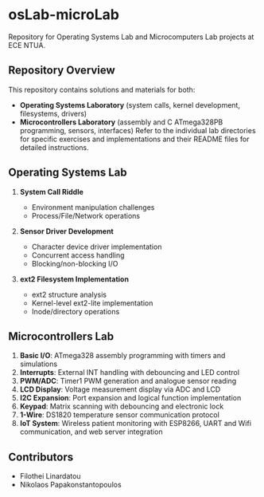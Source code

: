 # osLab-microLab
Repository for Operating Systems Lab and Microcomputers Lab projects at ECE NTUA.

## Repository Overview
This repository contains solutions and materials for both:
- **Operating Systems Laboratory** (system calls, kernel development, filesystems, drivers)
- **Microcontrollers Laboratory** (assembly and C ATmega328PB programming, sensors, interfaces)
Refer to the individual lab directories for specific exercises and implementations and their README files for detailed instructions.

## Operating Systems Lab
1. **System Call Riddle**  
   - Environment manipulation challenges
   - Process/File/Network operations

2. **Sensor Driver Development**  
   - Character device driver implementation  
   - Concurrent access handling  
   - Blocking/non-blocking I/O

3. **ext2 Filesystem Implementation**  
   - ext2 structure analysis  
   - Kernel-level ext2-lite implementation  
   - Inode/directory operations

## Microcontrollers Lab
1. **Basic I/O**: ATmega328 assembly programming with timers and simulations  
2. **Interrupts**: External INT handling with debouncing and LED control  
3. **PWM/ADC**: Timer1 PWM generation and analogue sensor reading  
4. **LCD Display**: Voltage measurement display via ADC and LCD  
5. **I2C Expansion**: Port expansion and logical function implementation  
6. **Keypad**: Matrix scanning with debouncing and electronic lock  
7. **1-Wire**: DS1820 temperature sensor communication protocol  
8. **IoT System**: Wireless patient monitoring with ESP8266, UART and Wifi communication, and web server integration 

## Contributors
- Filothei Linardatou
- Nikolaos Papakonstantopoulos